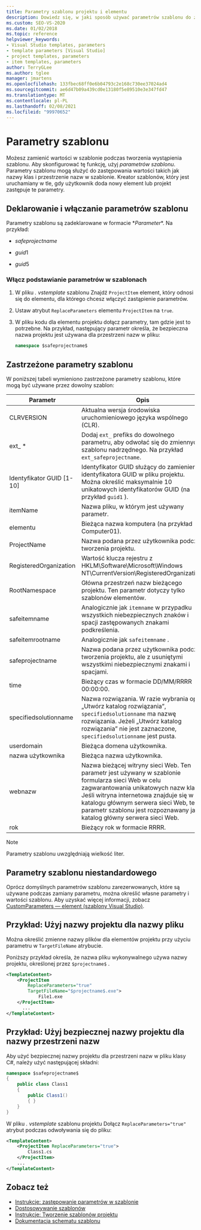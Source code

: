 ```yaml
---
title: Parametry szablonu projektu i elementu
description: Dowiedz się, w jaki sposób używać parametrów szablonu do zastępowania wartości w szablonie podczas tworzenia wystąpienia szablonu.
ms.custom: SEO-VS-2020
ms.date: 01/02/2018
ms.topic: reference
helpviewer_keywords:
- Visual Studio templates, parameters
- template parameters [Visual Studio]
- project templates, parameters
- item templates, parameters
author: TerryGLee
ms.author: tglee
manager: jmartens
ms.openlocfilehash: 133fbec68ff0e6b04793c2e168c730ee37024ad4
ms.sourcegitcommit: ae6d47b09a439cd0e13180f5e89510e3e347fd47
ms.translationtype: MT
ms.contentlocale: pl-PL
ms.lasthandoff: 02/08/2021
ms.locfileid: "99970652"
---
```

# <a name="template-parameters"></a>Parametry szablonu

Możesz zamienić wartości w szablonie podczas tworzenia wystąpienia szablonu. Aby skonfigurować tę funkcję, użyj *parametrów szablonu*. Parametry szablonu mogą służyć do zastępowania wartości takich jak nazwy klas i przestrzenie nazw w szablonie. Kreator szablonów, który jest uruchamiany w tle, gdy użytkownik doda nowy element lub projekt zastępuje te parametry.

## <a name="declare-and-enable-template-parameters"></a>Deklarowanie i włączanie parametrów szablonu

Parametry szablonu są zadeklarowane w formacie $*Parameter*$. Na przykład:

- $safeprojectname$

- $guid1$

- $guid5$

### <a name="enable-parameter-substitution-in-templates"></a>Włącz podstawianie parametrów w szablonach

1. W pliku *. vstemplate* szablonu Znajdź `ProjectItem` element, który odnosi się do elementu, dla którego chcesz włączyć zastąpienie parametrów.

1. Ustaw atrybut `ReplaceParameters` elementu `ProjectItem` na `true`.

1. W pliku kodu dla elementu projektu dołącz parametry, tam gdzie jest to potrzebne. Na przykład, następujący parametr określa, że bezpieczna nazwa projektu jest używana dla przestrzeni nazw w pliku:

    ```csharp
    namespace $safeprojectname$
    ```

## <a name="reserved-template-parameters"></a>Zastrzeżone parametry szablonu

W poniższej tabeli wymieniono zastrzeżone parametry szablonu, które mogą być używane przez dowolny szablon:

|Parametr|Opis|
|---------------|-----------------|
|CLRVERSION|Aktualna wersja środowiska uruchomieniowego języka wspólnego (CLR).|
|ext_ *|Dodaj `ext_` prefiks do dowolnego parametru, aby odwołać się do zmiennych szablonu nadrzędnego. Na przykład `ext_safeprojectname`.|
|Identyfikator GUID [1-10]|Identyfikator GUID służący do zamienienia identyfikatora GUID w pliku projektu. Można określić maksymalnie 10 unikatowych identyfikatorów GUID (na przykład `guid1` ).|
|itemName|Nazwa pliku, w którym jest używany parametr.|
|elementu|Bieżąca nazwa komputera (na przykład Computer01).|
|ProjectName|Nazwa podana przez użytkownika podczas tworzenia projektu.|
|RegisteredOrganization|Wartość klucza rejestru z HKLM\Software\Microsoft\Windows NT\CurrentVersion\RegisteredOrganization.|
|RootNamespace|Główna przestrzeń nazw bieżącego projektu. Ten parametr dotyczy tylko szablonów elementów.|
|safeitemname|Analogicznie jak `itemname` w przypadku wszystkich niebezpiecznych znaków i spacji zastępowanych znakami podkreślenia.|
|safeitemrootname|Analogicznie jak `safeitemname` .|
|safeprojectname|Nazwa podana przez użytkownika podczas tworzenia projektu, ale z usuniętymi wszystkimi niebezpiecznymi znakami i spacjami.|
|time|Bieżący czas w formacie DD/MM/RRRR 00:00:00.|
|specifiedsolutionname|Nazwa rozwiązania. W razie wybrania opcji „Utwórz katalog rozwiązania”, `specifiedsolutionname` ma nazwę rozwiązania. Jeżeli „Utwórz katalog rozwiązania” nie jest zaznaczone, `specifiedsolutionname` jest pusta.|
|userdomain|Bieżąca domena użytkownika.|
|nazwa użytkownika|Bieżąca nazwa użytkownika.|
|webnazw|Nazwa bieżącej witryny sieci Web. Ten parametr jest używany w szablonie formularza sieci Web w celu zagwarantowania unikatowych nazw klas. Jeśli witryna internetowa znajduje się w katalogu głównym serwera sieci Web, ten parametr szablonu jest rozpoznawany jako katalog główny serwera sieci Web.|
|rok|Bieżący rok w formacie RRRR.|

> [!NOTE]
> Parametry szablonu uwzględniają wielkość liter.

## <a name="custom-template-parameters"></a>Parametry szablonu niestandardowego

Oprócz domyślnych parametrów szablonu zarezerwowanych, które są używane podczas zamiany parametru, można określić własne parametry i wartości szablonu. Aby uzyskać więcej informacji, zobacz [CustomParameters — element (szablony Visual Studio)](../extensibility/customparameters-element-visual-studio-templates.md).

## <a name="example-use-the-project-name-for-a-file-name"></a>Przykład: Użyj nazwy projektu dla nazwy pliku

Można określić zmienne nazwy plików dla elementów projektu przy użyciu parametru w `TargetFileName` atrybucie.

Poniższy przykład określa, że nazwa pliku wykonywalnego używa nazwy projektu, określonej przez `$projectname$` .

```xml
<TemplateContent>
    <ProjectItem
        ReplaceParameters="true"
        TargetFileName="$projectname$.exe">
            File1.exe
    </ProjectItem>
      ...
</TemplateContent>
```

## <a name="example-use-the-safe-project-name-for-the-namespace-name"></a>Przykład: Użyj bezpiecznej nazwy projektu dla nazwy przestrzeni nazw

Aby użyć bezpiecznej nazwy projektu dla przestrzeni nazw w pliku klasy C#, należy użyć następującej składni:

```csharp
namespace $safeprojectname$
{
    public class Class1
    {
        public Class1()
        { }
    }
}
```

W pliku *. vstemplate* szablonu projektu Dołącz `ReplaceParameters="true"` atrybut podczas odwoływania się do pliku:

```xml
<TemplateContent>
    <ProjectItem ReplaceParameters="true">
        Class1.cs
    </ProjectItem>
    ...
</TemplateContent>
```

## <a name="see-also"></a>Zobacz też

- [Instrukcje: zastępowanie parametrów w szablonie](how-to-substitute-parameters-in-a-template.md)
- [Dostosowywanie szablonów](../ide/customizing-project-and-item-templates.md)
- [Instrukcje: Tworzenie szablonów projektu](../ide/how-to-create-project-templates.md)
- [Dokumentacja schematu szablonu](../extensibility/visual-studio-template-schema-reference.md)

